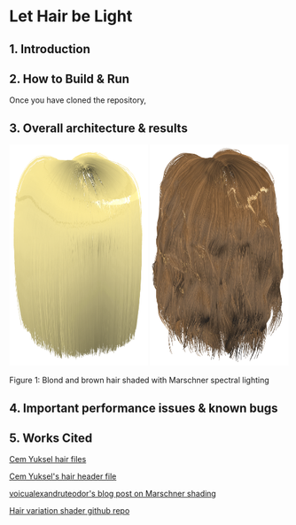 # Let Hair be Light

## 1. Introduction

## 2. How to Build & Run
Once you have cloned the repository, 

## 3. Overall architecture & results

  <img height = "400px" width="250px" src="./images/blond_hair.png"> <img height = "400px" width="250px" src="./images/brown_hair.png">
  
Figure 1:  Blond and brown hair shaded with Marschner spectral lighting

## 4. Important performance issues & known bugs

## 5. Works Cited
[Cem Yuksel hair files](http://www.cemyuksel.com/research/hairmodels/)

[Cem Yuksel's hair header file](https://github.com/cemyuksel/cyCodeBase/blob/master/cyHairFile.h)

[voicualexandruteodor's blog post on Marschner shading](https://hairrendering.wordpress.com/2010/06/23/marschner-in-nalu-demo/)

[Hair variation shader github repo](https://github.com/mravella/hair)

